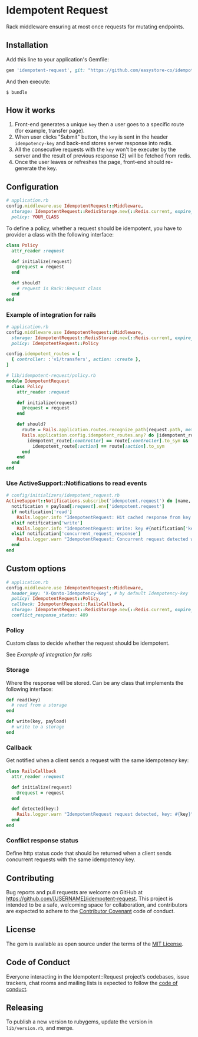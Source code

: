 # Idempotent Request

Rack middleware ensuring at most once requests for mutating endpoints.

## Installation

Add this line to your application's Gemfile:

```ruby
gem 'idempotent-request', git: "https://github.com/easystore-co/idempotent-request.git"
```

And then execute:

    $ bundle



## How it works

1.  Front-end generates a unique `key` then a user goes to a specific route (for example, transfer page).
2.  When user clicks "Submit" button, the `key` is sent in the header `idempotency-key` and back-end stores server response into redis.
3.  All the consecutive requests with the `key` won't be executer by the server and the result of previous response (2) will be fetched from redis.
4.  Once the user leaves or refreshes the page, front-end should re-generate the key.

## Configuration
```ruby
# application.rb
config.middleware.use IdempotentRequest::Middleware,
  storage: IdempotentRequest::RedisStorage.new(::Redis.current, expire_time: 1.day),
  policy: YOUR_CLASS
```

To define a policy, whether a request should be idempotent, you have to provider a class with the following interface:

```ruby
class Policy
  attr_reader :request

  def initialize(request)
    @request = request
  end

  def should?
    # request is Rack::Request class
  end
end
```

### Example of integration for rails


```ruby
# application.rb
config.middleware.use IdempotentRequest::Middleware,
  storage: IdempotentRequest::RedisStorage.new(::Redis.current, expire_time: 1.day),
  policy: IdempotentRequest::Policy

config.idempotent_routes = [
  { controller: :'v1/transfers', action: :create },
]
```

```ruby
# lib/idempotent-request/policy.rb
module IdempotentRequest
  class Policy
    attr_reader :request

    def initialize(request)
      @request = request
    end

    def should?
      route = Rails.application.routes.recognize_path(request.path, method: request.request_method)
      Rails.application.config.idempotent_routes.any? do |idempotent_route|
        idempotent_route[:controller] == route[:controller].to_sym &&
          idempotent_route[:action] == route[:action].to_sym
      end
    end
  end
end
```


### Use ActiveSupport::Notifications to read events

```ruby
# config/initializers/idempotent_request.rb
ActiveSupport::Notifications.subscribe('idempotent.request') do |name, start, finish, request_id, payload|
  notification = payload[:request].env['idempotent.request']
  if notification['read']
    Rails.logger.info "IdempotentRequest: Hit cached response from key #{notification['key']}, response: #{notification['read']}"
  elsif notification['write']
    Rails.logger.info "IdempotentRequest: Write: key #{notification['key']}, status: #{notification['write'][0]}, headers: #{notification['write'][1]}, unlocked? #{notification['unlocked']}"
  elsif notification['concurrent_request_response']
    Rails.logger.warn "IdempotentRequest: Concurrent request detected with key #{notification['key']}"
  end
end
```

## Custom options

```ruby
# application.rb
config.middleware.use IdempotentRequest::Middleware,
  header_key: 'X-Qonto-Idempotency-Key', # by default Idempotency-key
  policy: IdempotentRequest::Policy,
  callback: IdempotentRequest::RailsCallback,
  storage: IdempotentRequest::RedisStorage.new(::Redis.current, expire_time: 1.day, namespace: 'idempotency_keys'),
  conflict_response_status: 409
```

### Policy

Custom class to decide whether the request should be idempotent.

See *Example of integration for rails*

### Storage

Where the response will be stored. Can be any class that implements the following interface:

```ruby
def read(key)
  # read from a storage
end

def write(key, payload)
  # write to a storage
end
```

### Callback

Get notified when a client sends a request with the same idempotency key:

```ruby
class RailsCallback
  attr_reader :request

  def initialize(request)
    @request = request
  end

  def detected(key:)
    Rails.logger.warn "IdempotentRequest request detected, key: #{key}"
  end
end
```

### Conflict response status

Define http status code that should be returned when a client sends concurrent requests with the same idempotency key.

## Contributing

Bug reports and pull requests are welcome on GitHub at https://github.com/[USERNAME]/idempotent-request. This project is intended to be a safe, welcoming space for collaboration, and contributors are expected to adhere to the [Contributor Covenant](http://contributor-covenant.org) code of conduct.

## License

The gem is available as open source under the terms of the [MIT License](http://opensource.org/licenses/MIT).

## Code of Conduct

Everyone interacting in the Idempotent::Request project’s codebases, issue trackers, chat rooms and mailing lists is expected to follow the [code of conduct](https://github.com/[USERNAME]/idempotent-request/blob/master/CODE_OF_CONDUCT.md).


## Releasing

To publish a new version to rubygems, update the version in `lib/version.rb`, and merge.
